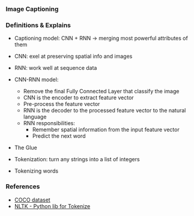 ### Image Captioning

### Definitions & Explains
- Captioning model: CNN + RNN -> merging most powerful attributes of them
- CNN: exel at preserving spatial info and images
- RNN: work well at sequence data
- CNN-RNN model: 
    - Remove the final Fully Connected Layer that classify the image
    - CNN is the encoder to extract feature vector
    - Pre-process the feature vector
    - RNN is the decoder to the processed feature vector to the natural language
    - RNN responsibilities:
        - Remember spatial information from the input feature vector
        - Predict the next word

- The Glue
- Tokenization: turn any strings into a list of integers
- Tokenizing words

### References
- [COCO dataset](http://cocodataset.org/#home)
- [NLTK - Python lib for Tokenize](http://www.nltk.org/api/nltk.tokenize.html)